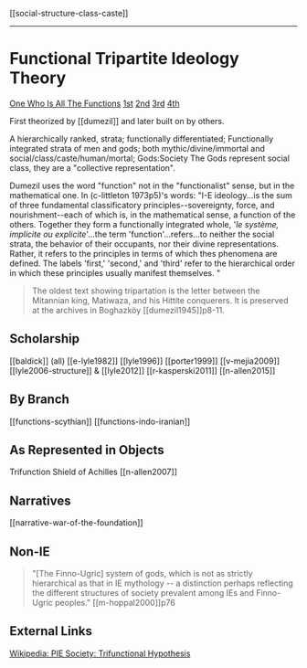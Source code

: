 [[social-structure-class-caste]]

---

# Functional Tripartite Ideology Theory

  [One Who Is All The Functions](one-who-is-all-the-functions.md)
  [1st](first-function-sovereignty.md)
  [2nd](second-function.md)
  [3rd](third-function.md)
  [4th](fourth-4th-function)


First theorized by [[dumezil]] and later built on by others.

A hierarchically ranked, strata; functionally differentiated; Functionally integrated strata of men and gods; both mythic/divine/immortal and social/class/caste/human/mortal; Gods:Society The Gods represent social class, they are a "collective representation".
  
  Dumezil uses the word "function" not in the "functionalist" sense, but in the mathematical one. In (c-littleton 1973p5)'s words: "I-E ideology...is the sum of three fundamental classificatory principles--sovereignty, force, and nourishment--each of which is, in the mathematical sense, a function of the others. Together they form a functionally integrated whole, '*le système, implicite ou explicite*'...the term 'function'...refers...to neither the social strata, the behavior of their occupants, nor their divine representations. Rather, it refers to the principles in terms of which thes phenomena are defined. The labels 'first,' 'second,' and 'third' refer to the hierarchical order in which these principles usually manifest themselves. "
  
  
 
  > The oldest text showing tripartation is the letter between the Mitannian king, Matiwaza, and his Hittite conquerers. It is preserved at the archives in Boghazköy [[dumezil1945]]p8-11.


## Scholarship
[[baldick]] (all)
[[e-lyle1982]]
[[lyle1996]]
[[porter1999]]
[[v-mejia2009]]
[[lyle2006-structure]] & [[lyle2012]]
[[r-kasperski2011]]
[[n-allen2015]]
  
  
## By Branch
[[functions-scythian]]
[[functions-indo-iranian]]

## As Represented in Objects
Trifunction Shield of Achilles [[n-allen2007]]
## Narratives
[[narrative-war-of-the-foundation]]

## Non-IE
> "[The Finno-Ugric] system of gods, which is not as strictly hierarchical as that in IE mythology -- a distinction perhaps reflecting the different structures of society prevalent among IEs and Finno-Ugric peoples." [[m-hoppal2000]]p76 

## External Links
[Wikipedia: PIE Society: Trifunctional Hypothesis](https://en.wikipedia.org/wiki/Proto-Indo-European-society#Trifunctional-hypothesis)
